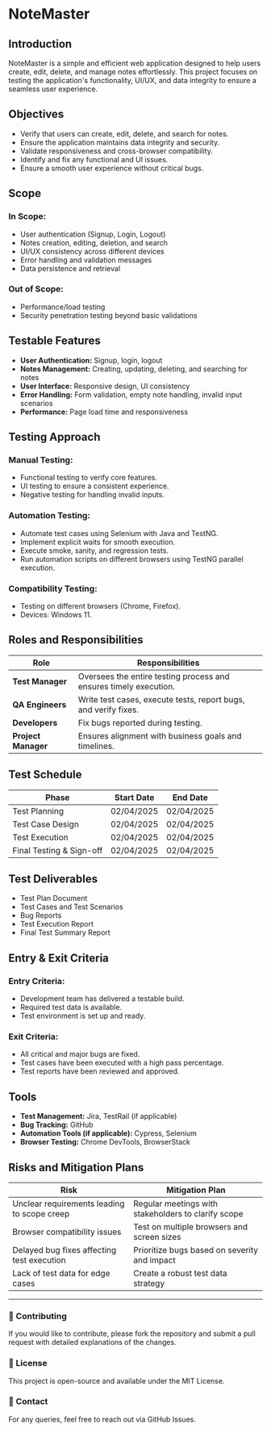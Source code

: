 # NoteMaster

## Introduction
NoteMaster is a simple and efficient web application designed to help users create, edit, delete, and manage notes effortlessly. This project focuses on testing the application's functionality, UI/UX, and data integrity to ensure a seamless user experience.

## Objectives
- Verify that users can create, edit, delete, and search for notes.
- Ensure the application maintains data integrity and security.
- Validate responsiveness and cross-browser compatibility.
- Identify and fix any functional and UI issues.
- Ensure a smooth user experience without critical bugs.

## Scope
### In Scope:
- User authentication (Signup, Login, Logout)
- Notes creation, editing, deletion, and search
- UI/UX consistency across different devices
- Error handling and validation messages
- Data persistence and retrieval

### Out of Scope:
- Performance/load testing
- Security penetration testing beyond basic validations

## Testable Features
- **User Authentication:** Signup, login, logout
- **Notes Management:** Creating, updating, deleting, and searching for notes
- **User Interface:** Responsive design, UI consistency
- **Error Handling:** Form validation, empty note handling, invalid input scenarios
- **Performance:** Page load time and responsiveness

## Testing Approach
### Manual Testing:
- Functional testing to verify core features.
- UI testing to ensure a consistent experience.
- Negative testing for handling invalid inputs.

### Automation Testing:
- Automate test cases using Selenium with Java and TestNG.
- Implement explicit waits for smooth execution.
- Execute smoke, sanity, and regression tests.
- Run automation scripts on different browsers using TestNG parallel execution.

### Compatibility Testing:
- Testing on different browsers (Chrome, Firefox).
- Devices: Windows 11.

## Roles and Responsibilities
| Role | Responsibilities |
|------|----------------|
| **Test Manager** | Oversees the entire testing process and ensures timely execution. |
| **QA Engineers** | Write test cases, execute tests, report bugs, and verify fixes. |
| **Developers** | Fix bugs reported during testing. |
| **Project Manager** | Ensures alignment with business goals and timelines. |

## Test Schedule
| Phase | Start Date | End Date |
|-------|-----------|---------|
| Test Planning | 02/04/2025 | 02/04/2025 |
| Test Case Design | 02/04/2025 | 02/04/2025 |
| Test Execution | 02/04/2025 | 02/04/2025 |
| Final Testing & Sign-off | 02/04/2025 | 02/04/2025 |

## Test Deliverables
- Test Plan Document
- Test Cases and Test Scenarios
- Bug Reports
- Test Execution Report
- Final Test Summary Report

## Entry & Exit Criteria
### Entry Criteria:
- Development team has delivered a testable build.
- Required test data is available.
- Test environment is set up and ready.

### Exit Criteria:
- All critical and major bugs are fixed.
- Test cases have been executed with a high pass percentage.
- Test reports have been reviewed and approved.

## Tools
- **Test Management:** Jira, TestRail (if applicable)
- **Bug Tracking:** GitHub
- **Automation Tools (if applicable):** Cypress, Selenium
- **Browser Testing:** Chrome DevTools, BrowserStack

## Risks and Mitigation Plans
| Risk | Mitigation Plan |
|------|----------------|
| Unclear requirements leading to scope creep | Regular meetings with stakeholders to clarify scope |
| Browser compatibility issues | Test on multiple browsers and screen sizes |
| Delayed bug fixes affecting test execution | Prioritize bugs based on severity and impact |
| Lack of test data for edge cases | Create a robust test data strategy |

---
### 🚀 Contributing
If you would like to contribute, please fork the repository and submit a pull request with detailed explanations of the changes.

### 📄 License
This project is open-source and available under the MIT License.

### 📧 Contact
For any queries, feel free to reach out via GitHub Issues.
